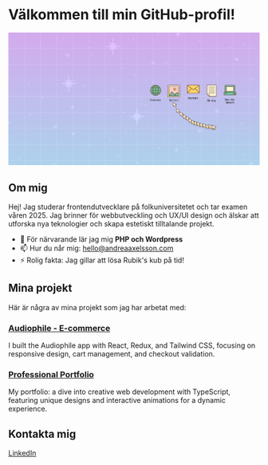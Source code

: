 # Välkommen till min GitHub-profil!

![header](https://github.com/Andrea-Axelsson/Andrea-Axelsson/blob/main/Header.png?raw=true)

## Om mig
Hej! Jag studerar frontendutvecklare på folkuniversitetet och tar examen våren 2025. Jag brinner för webbutveckling och UX/UI design och älskar att utforska nya teknologier och skapa estetiskt tilltalande projekt.

- 🌱 För närvarande lär jag mig **PHP och Wordpress**
- 📫 Hur du når mig: [hello@andreaaxelsson.com](mailto:hello@andreaaxelsson.com)
- ⚡ Rolig fakta: Jag gillar att lösa Rubik's kub på tid!

## Mina projekt
Här är några av mina projekt som jag har arbetat med:

### [Audiophile - E-commerce](https://github.com/Andrea-Axelsson/audiophile)
I built the Audiophile app with React, Redux, and Tailwind CSS, focusing on responsive design, cart management, and checkout validation.

### [Professional Portfolio](https://github.com/Andrea-Axelsson/portfolio-mars-2024)
My portfolio: a dive into creative web development with TypeScript, featuring unique designs and interactive animations for a dynamic experience.

## Kontakta mig
[LinkedIn](https://www.linkedin.com/in/axelsson-andrea/)


